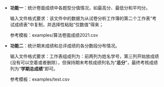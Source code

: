 
* __功能一__：统计卷面成绩中各题型分值情况，如最高分、最低分和平均分。

  输入文件格式要求：该文件中的数据为从试卷分析工作簿的第二个工作表“考试成绩表”中复制，并选择性粘贴“仅数值”得来；

  参考模板：examples/算法卷面成绩2021.csv
* __功能二__：统计期末成绩和总评成绩的各分数段分布情况。

  输入文件格式要求：工作表组成列为：前两列为姓名学号，第三列开始放成绩(没有可以空着或者删除），但保持期末考核成绩列名为“**总分**”，最终考核成绩列为“**学期总成绩**”即可。

  参考模板：examples/test.csv
